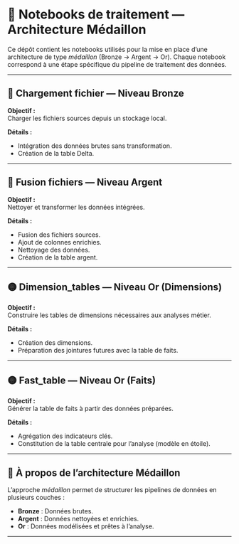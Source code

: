 # 📒 Notebooks de traitement — Architecture Médaillon

Ce dépôt contient les notebooks utilisés pour la mise en place d’une architecture de type *médaillon* (Bronze → Argent → Or). Chaque notebook correspond à une étape spécifique du pipeline de traitement des données.

---

## 🔹 Chargement fichier — Niveau Bronze

**Objectif :**  
Charger les fichiers sources depuis un stockage local.

**Détails :**  
- Intégration des données brutes sans transformation.
- Création de la table Delta.

---

## 🔸 Fusion fichiers — Niveau Argent

**Objectif :**  
Nettoyer et transformer les données intégrées.

**Détails :**  
- Fusion des fichiers sources.
- Ajout de colonnes enrichies.
- Nettoyage des données.
- Création de la table argent.

---

## 🟡 Dimension_tables — Niveau Or (Dimensions)

**Objectif :**  
Construire les tables de dimensions nécessaires aux analyses métier.

**Détails :**  
- Création des dimensions.
- Préparation des jointures futures avec la table de faits.

---

## 🟡 Fast_table — Niveau Or (Faits)

**Objectif :**  
Générer la table de faits à partir des données préparées.

**Détails :**  
- Agrégation des indicateurs clés.
- Constitution de la table centrale pour l’analyse (modèle en étoile).

---

## 🧱 À propos de l’architecture Médaillon

L’approche *médaillon* permet de structurer les pipelines de données en plusieurs couches :
- **Bronze** : Données brutes.
- **Argent** : Données nettoyées et enrichies.
- **Or** : Données modélisées et prêtes à l’analyse.

---
